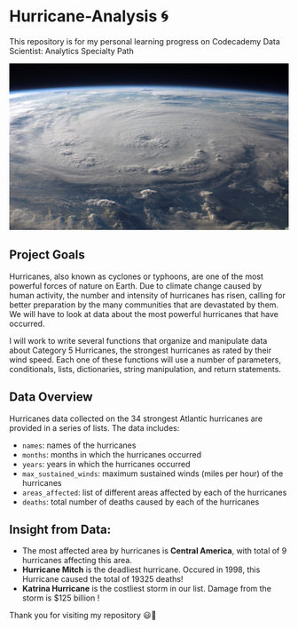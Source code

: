 # Hurricane-Analysis 🌀

This repository is for my personal learning progress on Codecademy Data Scientist: Analytics Specialty Path

<img src="https://github.com/fikrionii/Hurricane-Analysis/blob/main/hurricane_img.jpg" width="550" height="300" />

## Project Goals

Hurricanes, also known as cyclones or typhoons, are one of the most powerful forces of nature on Earth. Due to climate change caused by human activity, the number and intensity of hurricanes has risen, calling for better preparation by the many communities that are devastated by them. We will have to look at data about the most powerful hurricanes that have occurred.

I will work to write several functions that organize and manipulate data about Category 5 Hurricanes, the strongest hurricanes as rated by their wind speed. Each one of these functions will use a number of parameters, conditionals, lists, dictionaries, string manipulation, and return statements.

## Data Overview

Hurricanes data collected on the 34 strongest Atlantic hurricanes are provided in a series of lists. The data includes:
- `names`: names of the hurricanes
- `months`: months in which the hurricanes occurred
- `years`: years in which the hurricanes occurred
- `max_sustained_winds`: maximum sustained winds (miles per hour) of the hurricanes
- `areas_affected`: list of different areas affected by each of the hurricanes
- `deaths`: total number of deaths caused by each of the hurricanes

## Insight from Data:
- The most affected area by hurricanes is **Central America**, with total of 9 hurricanes affecting this area.
- **Hurricane Mitch** is the deadliest hurricane. Occured in 1998, this Hurricane caused the total of 19325 deaths!
- **Katrina Hurricane** is the costliest storm in our list. Damage from the storm is $125 billion !

Thank you for visiting my repository 😃👏

